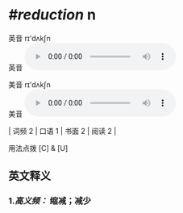 # ***\#reduction*** n
英音 rɪ'dʌkʃn  
英音
<audio src="./media/reduction-B.aac" controls="controls"></audio>

美音 rɪ'dʌkʃn  
美音
<audio src="./media/reduction.aac" controls="controls"></audio>



| 词频 2 | 口语 1 | 书面 2 | 阅读 2 |  

用法点拨  [C] & [U]

英文释义
---
### 1.*高义频：* **缩减；减少**  


